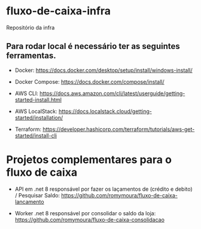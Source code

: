 # fluxo-de-caixa-infra
Repositório da infra

## Para rodar local é necessário ter as seguintes ferramentas.


  * Docker: https://docs.docker.com/desktop/setup/install/windows-install/
  
  * Docker Compose: https://docs.docker.com/compose/install/

  * AWS CLI: https://docs.aws.amazon.com/cli/latest/userguide/getting-started-install.html
  
  * AWS LocalStack: https://docs.localstack.cloud/getting-started/installation/
  
  * Terraform: https://developer.hashicorp.com/terraform/tutorials/aws-get-started/install-cli



# Projetos complementares para o fluxo de caixa

  * API em .net 8 responsável por fazer os laçamentos de (crédito e debito) / Pesquisar Saldo:  <a href="https://github.com/romymoura/fluxo-de-caixa-lancamento" target="_blank">https://github.com/romymoura/fluxo-de-caixa-lancamento</a>

  * Worker .net 8 responsável por consolidar o saldo da loja: https://github.com/romymoura/fluxo-de-caixa-consolidacao
